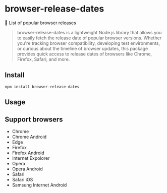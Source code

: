 # browser-release-dates
📃 List of popular browser releases

> browser-release-dates is a lightweight Node.js library that allows you to easily fetch the release date of popular browser versions. Whether you're tracking browser compatibility, developing test environments, or curious about the timeline of browser updates, this package provides quick access to release dates of browsers like Chrome, Firefox, Safari, and more.

## Install
```shell
npm install browser-release-dates
```

## Usage

## Support browsers
- Chrome
- Chrome Android
- Edge
- Firefox
- Firefox Android
- Internet Expolorer
- Opera
- Opera Android
- Safari
- Safari iOS
- Samsung Internet Android
